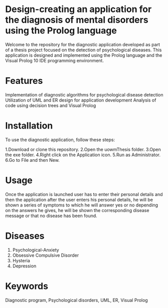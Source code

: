 # Design-creating an application for the diagnosis of mental disorders using the Prolog language

Welcome to the repository for the diagnostic application developed as part of a thesis project focused on the detection of psychological diseases. This application is designed and implemented using the Prolog language and the Visual Prolog 10 IDE programming environment.

# Features
Implementation of diagnostic algorithms for psychological disease detection
Utilization of UML and ER design for application development
Analysis of code using decision trees and Visual Prolog

# Installation
To use the diagnostic application, follow these steps:

1.Download or clone this repository.
2.Open the uowmThesis folder.
3.Open the exe folder.
4.Right click on the Application icon.
5.Run as Administrator.
6.Go to File and then New.

# Usage
Once the application is launched user has to enter their personal details and then the application after the user enters his personal details, he will be shown a series of symptoms to which he will answer yes or no depending on the answers he gives, he will be shown the corresponding disease message or that no disease has been found.

# Diseases
  1.	Psychological-Anxiety
  2.	Obsessive Compulsive Disorder
  3.	Hysteria
  4.	Depression

# Keywords
Diagnostic program, Psychological disorders, UML, ER, Visual Prolog

